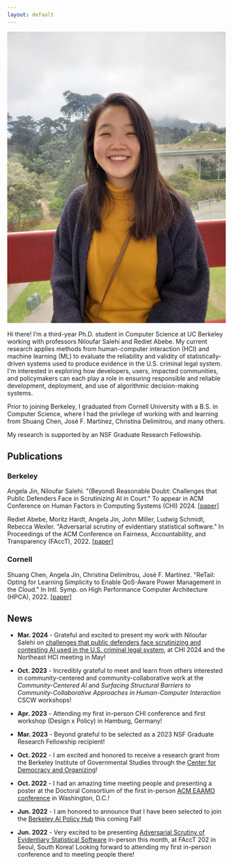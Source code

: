 ```yaml
---
layout: default
---
```


<img class="profile-picture" src="angela-profile.jpg">

Hi there! I’m a third-year Ph.D. student in Computer Science at UC Berkeley working with professors Niloufar Salehi and Rediet Abebe. 
  My current research applies methods from human-computer interaction (HCI) and machine learning (ML) to evaluate
  the reliability and validity of statistically-driven systems used to produce evidence in the U.S. criminal legal system. 
  I'm interested in exploring how developers, users, impacted communities, and policymakers can each play a role in ensuring responsible and reliable development, deployment, and use of algorithmic decision-making systems.

Prior to joining Berkeley, I graduated from Cornell University with a B.S. in Computer Science, where I had the privilege of working with and learning from Shuang Chen, José F. Martínez, Christina Delimitrou, and many others.

My research is supported by an NSF Graduate Research Fellowship. 

## Publications

### Berkeley
Angela Jin, Niloufar Salehi. "(Beyond) Reasonable Doubt: Challenges that Public Defenders Face in Scrutinizing AI in Court." To appear in ACM Conference on Human Factors in Computing Systems (CHI) 2024. [[paper]](https://arxiv.org/pdf/2403.13004.pdf)

Rediet Abebe, Moritz Hardt, Angela Jin, John Miller, Ludwig Schmidt, Rebecca Wexler. "Adversarial scrutiny of evidentiary statistical software." In Proceedings of the ACM Conference on Fairness, Accountability, and Transparency (FAccT), 2022. [[paper]](https://arxiv.org/abs/2206.09305)

### Cornell
Shuang Chen, Angela Jin, Christina Delimitrou, José F. Martínez. "ReTail: Opting for Learning Simplicity to Enable QoS-Aware Power Management in the Cloud." In Intl. Symp. on High Performance Computer Architecture (HPCA), 2022. [[paper]](https://ieeexplore.ieee.org/document/9773201)


## News
* **Mar. 2024** - Grateful and excited to present my work with Niloufar Salehi on [challenges that public defenders face scrutinizing and contesting AI used in the U.S. criminal legal system](https://arxiv.org/pdf/2403.13004.pdf), at CHI 2024 and the Northeast HCI meeting in May!

* **Oct. 2023** - Incredibly grateful to meet and learn from others interested in community-centered and community-collaborative work at the _Community-Centered AI_ and _Surfacing Structural Barriers to Community-Collaborative Approaches in Human-Computer Interaction_ CSCW workshops!

* **Apr. 2023** - Attending my first in-person CHI conference and first workshop (Design x Policy) in Hamburg, Germany! 

* **Mar. 2023** - Beyond grateful to be selected as a 2023 NSF Graduate Research Fellowship recipient!

* **Oct. 2022** - I am excited and honored to receive a research grant from the Berkeley Institute of Governmental Studies through the [Center for Democracy and Organizing](https://igs.berkeley.edu/research/research-centers-and-programs)!

* **Oct. 2022** - I had an amazing time meeting people and presenting a poster at the Doctoral Consortium of the first in-person [ACM EAAMO conference](https://eaamo.org) in Washington, D.C.!

* **Jun. 2022** - I am honored to announce that I have been selected to join the [Berkeley AI Policy Hub](https://cltc.berkeley.edu/aipolicyhub/) this coming Fall!

* **Jun. 2022** - Very excited to be presenting [Adversarial Scrutiny of Evidentiary Statistical Software](https://arxiv.org/abs/2206.09305) in-person this month, at FAccT 202 in Seoul, South Korea! Looking forward to attending my first in-person conference and to meeting people there!


